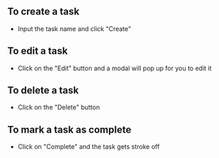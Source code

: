 ## To create a task
- Input the task name and click "Create"

## To edit a task
- Click on the "Edit" button and a modal will pop up for you to edit it

## To delete a task
- Click on the "Delete" button

## To mark a task as complete
- Click on "Complete" and the task gets stroke off